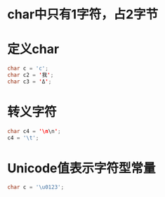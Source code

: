 # char中只有1字符，占2字节

# 定义char
```java
char c = 'c';
char c2 = '我';
char c3 = 'Δ';

```

# 转义字符
```java
char c4 = '\n\n';
c4 = '\t';
```

# Unicode值表示字符型常量
```java
char c = '\u0123';
```